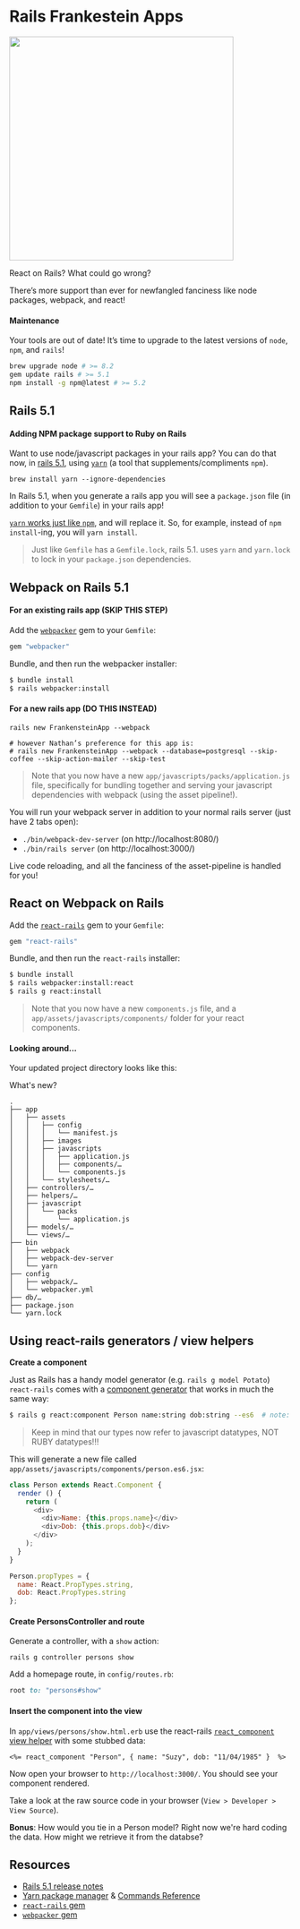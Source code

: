 # Rails Frankestein Apps

<img src="https://media1.giphy.com/media/l41YxlUqVzatpICbK/giphy.gif" width=400>

React on Rails? What could go wrong?

There’s more support than ever for newfangled fanciness like node packages, webpack, and react!

#### Maintenance
Your tools are out of date! It’s time to upgrade to the latest versions of `node`, `npm`, and `rails`!

``` bash
brew upgrade node # >= 8.2
gem update rails # >= 5.1
npm install -g npm@latest # >= 5.2
```

## Rails 5.1

#### Adding NPM package support to Ruby on Rails

Want to use node/javascript packages in your rails app? You can do that now, in [rails 5.1](http://edgeguides.rubyonrails.org/5_1_release_notes.html), using [`yarn`](https://yarnpkg.com/en/) (a tool that supplements/compliments `npm`).

```
brew install yarn --ignore-dependencies
```

In Rails 5.1, when you generate a rails app you will see a `package.json` file (in addition to your `Gemfile`) in your rails app!

[`yarn` works just like `npm`](https://yarnpkg.com/en/docs/usage), and will replace it. So, for example, instead of `npm install`-ing, you will `yarn install`.

> Just like `Gemfile` has a `Gemfile.lock`, rails 5.1. uses `yarn` and `yarn.lock` to lock in your `package.json` dependencies.

## Webpack on Rails 5.1

#### For an existing rails app (SKIP THIS STEP)

Add the [`webpacker`](https://github.com/rails/webpacker) gem to your `Gemfile`:

``` ruby
gem "webpacker"
```

Bundle, and then run the webpacker installer:

``` bash
$ bundle install
$ rails webpacker:install
```

#### For a new rails app (DO THIS INSTEAD)

```
rails new FrankensteinApp --webpack

# however Nathan’s preference for this app is:
# rails new FrankensteinApp --webpack --database=postgresql --skip-coffee --skip-action-mailer --skip-test
```

> Note that you now have a new `app/javascripts/packs/application.js` file, specifically for bundling together and serving your javascript dependencies with webpack (using the asset pipeline!).

You will run your webpack server in addition to your normal rails server (just have 2 tabs open):

* `./bin/webpack-dev-server` (on http://localhost:8080/)
* `./bin/rails server` (on http://localhost:3000/)

Live code reloading, and all the fanciness of the asset-pipeline is handled for you!

## React on Webpack on Rails

Add the [`react-rails`](https://github.com/reactjs/react-rails) gem to your `Gemfile`:

``` ruby
gem "react-rails"
```

Bundle, and then run the `react-rails` installer:

``` bash
$ bundle install
$ rails webpacker:install:react
$ rails g react:install
```

> Note that you now have a new `components.js` file, and a `app/assets/javascripts/components/` folder for your react components.

#### Looking around...
Your updated project directory looks like this:

What's new?

```
.
├── app
│   ├── assets
│   │   ├── config
│   │   │   └── manifest.js
│   │   ├── images
│   │   ├── javascripts
│   │   │   ├── application.js
│   │   │   ├── components/…
│   │   │   └── components.js
│   │   └── stylesheets/…
│   ├── controllers/…
│   ├── helpers/…
│   ├── javascript
│   │   └── packs
│   │       └── application.js
│   ├── models/…
│   └── views/…
├── bin
│   ├── webpack
│   ├── webpack-dev-server
│   └── yarn
├── config
│   ├── webpack/…
│   └── webpacker.yml
├── db/…
├── package.json
└── yarn.lock
```


## Using react-rails generators / view helpers

**Create a component**

Just as Rails has a handy model generator (e.g. `rails g model Potato`) `react-rails` comes with a [component generator](https://github.com/reactjs/react-rails#component-generator) that works in much the same way:

``` bash
$ rails g react:component Person name:string dob:string --es6  # note: es6 is optional
```

> Keep in mind that our types now refer to javascript datatypes, NOT RUBY datatypes!!!

This will generate a new file called `app/assets/javascripts/components/person.es6.jsx`:

``` js
class Person extends React.Component {
  render () {
    return (
      <div>
        <div>Name: {this.props.name}</div>
        <div>Dob: {this.props.dob}</div>
      </div>
    );
  }
}

Person.propTypes = {
  name: React.PropTypes.string,
  dob: React.PropTypes.string
};
```

#### Create PersonsController and route

Generate a controller, with a `show` action:

```
rails g controller persons show
```

Add a homepage route, in `config/routes.rb`:

```ruby
root to: "persons#show"
```

#### Insert the component into the view

In `app/views/persons/show.html.erb` use the react-rails [`react_component` view helper](https://github.com/reactjs/react-rails#view-helper) with some stubbed data:

``` erb
<%= react_component "Person", { name: "Suzy", dob: "11/04/1985" }  %>
```

Now open your browser to `http://localhost:3000/`. You should see your component rendered.

Take a look at the raw source code in your browser (`View > Developer > View Source`).

**Bonus**: How would you tie in a Person model? Right now we're hard coding the data. How might we retrieve it from the databse?

## Resources

* [Rails 5.1 release notes](http://edgeguides.rubyonrails.org/5_1_release_notes.html)
* [Yarn package manager](https://yarnpkg.com/en/docs/usage) & [Commands Reference](https://yarnpkg.com/en/docs/usage)
* [`react-rails` gem](https://github.com/reactjs/react-rails)
* [`webpacker` gem](https://github.com/rails/webpacker)
